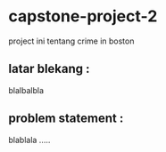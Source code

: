 # capstone-project-2

project ini tentang crime in boston

## latar blekang :
blalbalbla

## problem statement :
blablala
.....
